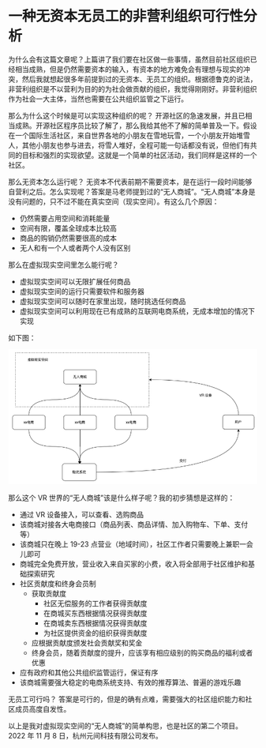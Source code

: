 # 一种无资本无员工的非营利组织可行性分析

为什么会有这篇文章呢？上篇讲了我们要在社区做一些事情，虽然目前社区组织已经相当成熟，但是仍然需要资本的输入，有资本的地方难免会有理想与现实的冲突，然后我就想起很多年前提到过的无资本、无员工的组织。根据德鲁克的说法，非营利组织是不以营利为目的的为社会做贡献的组织，我觉得刚刚好。非营利组织作为社会一大主体，当然也需要在公共组织监管之下运行。

那么为什么这个时候是可以实现这种组织的呢？
开源社区的急速发展，并且已相当成熟。开源社区程序员比较了解了，那么我给其他不了解的简单普及一下。假设在一个国际生活社区，来自世界各地的小朋友在雪地玩雪，一个小朋友开始堆雪人，其他小朋友也参与进去，将雪人堆好，全程可能一句话都没有说，但他们有共同的目标和强烈的实现欲望。这就是一个简单的社区活动，我们同样是这样的一个社区。

那么无资本怎么运行呢？
无资本不代表前期不需要资本，是在运行一段时间能够自营利之后。怎么实现呢？答案是马老师提到过的“无人商城”。“无人商城”本身是没有问题的，只不过不能在真实空间（现实空间）。有这么几个原因：
- 仍然需要占用空间和消耗能量
- 空间有限，覆盖全球成本比较高
- 商品的购销仍然需要很高的成本
- 无人和有一个人或者两个人没有区别

那么在虚拟现实空间里怎么能行呢？
- 虚拟现实空间可以无限扩展任何商品
- 虚拟现实空间的运行只需要软件和服务器
- 虚拟现实空间可以随时在家里出现，随时挑选任何商品
- 虚拟现实空间可以利用现在已有成熟的互联网电商系统，无成本增加的情况下实现

如下图：

![mall](https://github.com/metaouter/metaouta/blob/main/group/mall.png)

那么这个 VR 世界的“无人商城”该是什么样子呢？我的初步猜想是这样的：
- 通过 VR 设备接入，可以查看、选购商品
- 该商城对接各大电商接口（商品列表、商品详情、加入购物车、下单、支付等）
- 该商城只在晚上 19-23 点营业（地域时间），社区工作者只需要晚上兼职一会儿即可
- 商城完全免费开放，营业收入来自买家的小费，收入将全部用于社区维护和基础探索研究
- 社区贡献度和终身会员制
  - 获取贡献度
    - 社区无偿服务的工作者获得贡献度
    - 在商城买东西根据情况获得贡献度
    - 在商城卖东西根据情况获得贡献度
    - 为社区提供资金的组织获得贡献度
  - 应根据贡献度颁发社会贡献奖和奖金
  - 终身会员，随着贡献度的提升，应该享有相应级别的购买商品的福利或者优惠
- 应有政府和其他公共组织监管运行，保证有序
- 该商城需要强大稳定的电商系统支持、有效的推荐算法、普遍的游戏乐趣

无员工可行吗？
答案是可行的，但是的确有点难，需要强大的社区组织能力和社区成员高度自发性。

以上是我对虚拟现实空间的“无人商城”的简单构思，也是社区的第二个项目。
2022 年 11 月 8 日，杭州元间科技有限公司发布。
